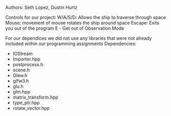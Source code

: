 Authors: Seth Lopez, Dustin Hurtz

Controls for our project:
W/A/S/D: Allows the ship to traverse through space
Mouse: movement of mouse rotates the ship around space
Escape: Exits you out of the program
E - Get out of Observation Mode

For our dependices we did not use any libraries that were not already included within our programming assignments
Dependencies:
- IOStream
- Importer.hpp
- postprocess.h
- scene.h
- Glew.h
- glfw3.h
- glu.h
- glm.hpp
- matrix_transform.hpp
- type_ptr.hpp
- rotate_vector.hpp
